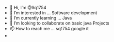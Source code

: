 - 👋 Hi, I’m @Sq1754
- 👀 I’m interested in ... Software development
- 🌱 I’m currently learning ... Java
- 💞️ I’m looking to collaborate on basic java Projects
- 📫 How to reach me ... sq1754 google it
- 

<!---
Sq1754/Sq1754 is a ✨ special ✨ repository because its `README.md` (this file) appears on your GitHub profile.
You can click the Preview link to take a look at your changes.
--->
